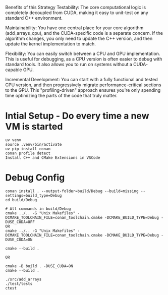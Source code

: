 Benefits of this Strategy
Testability: The core computational logic is completely decoupled from CUDA, making it easy to unit-test on any standard C++ environment.

Maintainability: You have one central place for your core algorithm (add_arrays_cpu), and the CUDA-specific code is a separate concern. If the algorithm changes, you only need to update the C++ version, and then update the kernel implementation to match.

Flexibility: You can easily switch between a CPU and GPU implementation. This is useful for debugging, as a CPU version is often easier to debug with standard tools. It also allows you to run on systems without a CUDA-capable GPU.

Incremental Development: You can start with a fully functional and tested CPU version, and then progressively migrate performance-critical sections to the GPU. This "profiling-driven" approach ensures you're only spending time optimizing the parts of the code that truly matter.

# Intial Setup - Do every time a new VM is started

    uv venv
    source .venv/bin/activate
    uv pip install conan
    conan profile detect
    Install C++ and CMake Extensions in VSCode

# Debug Config

    conan install . --output-folder=build/Debug --build=missing --settings=build_type=Debug
    cd build/Debug 
    
    # All commands in build/Debug
    cmake ../.. -G "Unix Makefiles" -DCMAKE_TOOLCHAIN_FILE=conan_toolchain.cmake -DCMAKE_BUILD_TYPE=Debug -DUSE_CUDA=OFF
    OR
    cmake ../.. -G "Unix Makefiles" -DCMAKE_TOOLCHAIN_FILE=conan_toolchain.cmake -DCMAKE_BUILD_TYPE=Debug -DUSE_CUDA=ON
    
    cmake --build .

    OR

    cmake -B build . -DUSE_CUDA=ON
    cmake --build .

    ./src/add_arrays
    ./test/tests
    ctest